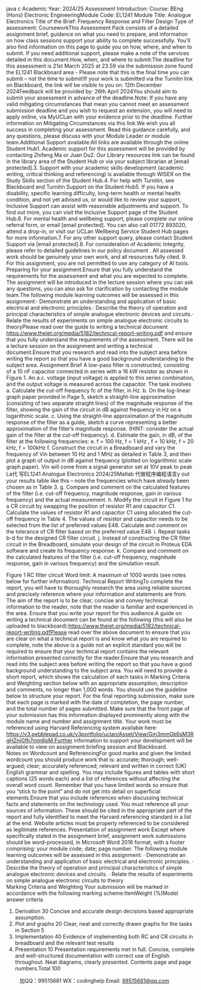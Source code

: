 java c
Academic Year: 2024/25
Assessment Introduction:
Course: BEng (Hons) Electronic EngineeringModule Code:   EL1241   Module Title: Analogue Electronics   Title of the Brief: Frequency Response and Filter Design
Type of assessment: CourseworkThis Assessment Pack consists of a detailed assignment brief, guidance on what you need to prepare, and information on how class sessions support your ability to complete successfully. You’ll also find information on this page to guide you on how, where, and when to submit. If you need additional support, please make a note of the services detailed in this document.How, when, and where to submit:The deadline for this assessment is 21st   March 2025   at 23.59   via the submission zone found the EL1241 Blackboard area - Please note that this is the final time you can submit – not the time to submit!If your work is submitted via the Turnitin link on Blackboard, the link will be visible to you on: 12th   December 2024Feedback will be provided by: 26th   April 2024You should aim to submit your assessment in advance of the deadline.Note: If you have any valid mitigating circumstances that mean you cannot meet an assessment submission deadline and you wish to request an extension, you will need to apply online, via MyUCLan   with your evidence prior to the deadline. Further information on Mitigating Circumstances via this link.We wish you all success in completing your assessment. Read this guidance carefully, and any questions, please discuss with your Module Leader or module team.Additional Support available:All links are available through the online Student Hub1.   Academic support for this assessment will be provided by contacting Zhifeng Ma or Juan Du2.   Our Library resources   link can be found in the library area of the Student Hub or via your subject librarian at [email   protected].3.   Support with your academic skills development (academic writing, critical thinking and referencing) is available through WISER on the Study Skills section of the Student Hub.4.   For help with Turnitin, see Blackboard and Turnitin Support   on the Student Hub5.   If you have a disability, specific learning difficulty, long-term health or mental health condition, and not yet advised us, or would like to review your support, Inclusive Support can assist with reasonable adjustments and support. To find out more, you can visit the Inclusive Support page of the Student Hub.6.   For mental health and wellbeing support, please complete our online referral form, or email [email   protected]. You can also call 01772 893020, attend a drop-in, or visit our UCLan Wellbeing Service      Student Hub pages   for more information.7.   For any other support query, please contact Student Support   via [email   protected].8.   For consideration of Academic Integrity, please refer to detailed guidelines in our policy document . All assessed work should be genuinely your own work, and all resources fully cited.    9.   For this assignment, you are not permitted to use any category of AI tools.
Preparing for your assignment.Ensure that you fully understand the requirements for the assessment and what you are expected to complete. The assignment will be introduced in the lecture session where you can ask any questions, you can also ask for clarification by contacting the module team.The following module learning outcomes will be assessed in this assignment:·   Demonstrate an understanding and application of basic electrical and electronic principles.·   Describe the theory of operation and principal characteristics of simple analogue electronic devices and circuits.·   Relate the results of experiments on simple analogue electronic circuits to theoryPlease read over the guide to writing a technical document https://www.theiet.org/media/5182/technical-report-writing.pdf   and ensure that you fully understand the requirements of the assessment. There will be a lecture session on the assignment and writing a technical document.Ensure that you research and read into the subject area before writing the report so that you have a good background understanding to the subject area.
Assignment Brief
A low-pass filter is constructed, consisting of a 10 nF capacitor connected in series with a 16 kW resistor as shown in Figure 1.    An a.c. voltage (input voltage) is applied to this series combination, and the output voltage is measured across the capacitor. The task involves
a.   Calculate the cut-off frequency fc of the filter, in Hz.
b.   On the log-linear graph paper provided in Page 5, sketch a straight-line approximation (consisting of two separate straight lines) of the magnitude response of the filter, showing the gain of the circuit in dB against frequency in Hz on a logarithmic scale.
c.   Using the straight-line approximation of the magnitude response of the filter as a guide, sketch a curve representing a better approximation of the filter’s magnitude response.    (HINT: consider the actual gain of the filter at the cut-off frequency).
d.   Estimate the gain, in dB, of the filter at the following frequencies:
e.   f = 100 Hz, f = 1 kHz , f = 10 kHz, f = 20 kHz, f = 100kHz
f.   Construct the circuit in a Breadboard and vary the frequency of Vin between 10 Hz and 1 MHz as detailed in Table 3, and then plot a graph of output in dB against frequency (plotted on logarithmic scale graph paper). Vin will come from a signal generator set at 10V peak to peak La代 写EL1241 Analogue Electronics 2024/25Matlab
代做程序编程语言y out your results table like this – note the frequencies which have already been chosen as in Table 3.
g.   Compare and comment on the calculated features of the filter (i.e. cut-off frequency, magnitude response, gain in various frequency) and the actual measurement.
h.   Modify the circuit in Figure 1 for a CR circuit by swapping the position of resistor R1 and capacitor C1. Calculate the values of resistor R1 and capacitor C1 using allocated the cut-off frequency in Table 4. The values of resistor and capacitor needs to be selected from the list of preferred values E48. Calculate and comment on the tolerance of CR filter based on the preferred value E48.
i.   Repeat tasks b-d for the designed CR filter circuit.
j.   Instead of constructing the CR filter circuit in the Breadboard, simulate your design of the circuit in Proteus EDA software and create its frequency response.
k.   Compare and comment on the calculated features of the filter (i.e. cut-off frequency, magnitude response, gain in various frequency) and the simulation result.                                                              

Figure 1 RC filter circuit
Word limit: A maximum of 1000 words (see notes below for further information).
Technical Report WritingTo complete the report, you will have to thoroughly research the area using reliable sources and precisely reference where your information and statements are from. The aim of the report is to be clear, concise and convey technical information to the reader, note that the reader is familiar and experienced in the area. Ensure that you write your report for this audience.A guide on writing a technical document can be found at the following (this will also be uploaded to blackboard):https://www.theiet.org/media/5182/technical-report-writing.pdfPlease read over the above document to ensure that you are clear on what a technical report is and know what you are required to complete, note the above is a guide not an explicit standard you will be required to ensure that your technical report contains the relevant information presented correctly for the reader.Ensure that you research and read into the subject area before writing the report so that you have a good background understanding to the subject area. You will need to provide a short report, which shows the calculation of each tasks in Marking Criteria and Weighting   section below with an appropriate assumption, description and comments, no longer than 1,000 words. You should use the guideline below to structure your report. For the final reporting submission, make sure that each page is marked with the date of completion, the page number, and the total number of pages submitted.    Make sure that the front page of your submission has this information displayed prominently along with the module name and number and assignment title. Your work must be referenced using Harvard Referencing system available here: https://v3.pebblepad.co.uk/v3portfolio/uclan/Asset/View/Gm3mmGk6sM3RgHZnjGfh7mm6pM.Further information to support your development will be available to view on assignment briefing session and Blackboard.   
Notes on Wordcount and ReferencingFor good marks and given the limited wordcount you should produce work that is: accurate; thorough; well-argued; clear; accurately referenced; relevant and written in correct (UK) English grammar and spelling. You may include figures and tables with short captions (25 words each) and a list of references without affecting the overall word count. Remember that you have limited words so ensure that you “stick to the point” and do not get into detail on superficial elements.Ensure that you include references when discussing technical facts and statements on the technology used. You must reference all your sources of information. These should be cited in the appropriate part of the report and fully identified to meet the Harvard referencing standard in a list at the end. Website articles must be properly referenced to be considered as legitimate references.
Presentation of assignment work
Except where specifically stated in the assignment brief, assignment work submissions should be word-processed, in Microsoft Word 2016 format, with a footer comprising: your module code; date; page number.
The following module learning outcomes will be assessed in this assignment:
·   Demonstrate an understanding and application of basic electrical and electronic principles.
·   Describe the theory of operation and principal characteristics of simple analogue electronic devices and circuits.
·   Relate the results of experiments on simple analogue electronic circuits to theory   
Marking Criteria and Weighting
Your submission will be marked in accordance with the following marking scheme:ItemWeight (%)Model answer criteria
1.   Derivation 
30
Concise and accurate design decisions based appropriate assumption.
2.   Plot and graphs
20
Clear, neat and correctly drawn graphs for the tasks in Section 5
3.   Implementation
40
Evidence of implementing both RC and CR circuits in breadboard and the relevant test results
4.   Presentation
10
Presentation requirements met in full. Concise, complete and well-structured documentation with correct use of English throughout.    Neat diagrams, clearly presented.    Contents page and page numbers.Total
100
      



         
加QQ：99515681  WX：codinghelp  Email: 99515681@qq.com
